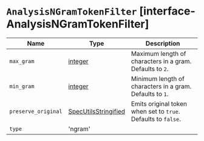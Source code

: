 # `AnalysisNGramTokenFilter` [interface-AnalysisNGramTokenFilter]

| Name | Type | Description |
| - | - | - |
| `max_gram` | [integer](./integer.md) | Maximum length of characters in a gram. Defaults to `2`. |
| `min_gram` | [integer](./integer.md) | Minimum length of characters in a gram. Defaults to `1`. |
| `preserve_original` | [SpecUtilsStringified](./SpecUtilsStringified.md)<boolean> | Emits original token when set to `true`. Defaults to `false`. |
| `type` | 'ngram' | &nbsp; |
